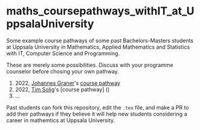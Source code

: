 # maths_coursepathways_withIT_at_UppsalaUniversity
Some example course pathways of some past Bachelors-Masters students at Uppsala University in Mathematics, Applied Mathematics and Statistics with IT, Computer Science and Programming.

These are merely some possibilities. Discuss with your programme counselor before chosing your own pathway.

1. 2022, [Johannes Graner](https://www.linkedin.com/in/johannes-graner-475677129/)'s [course pathway](mathITCourseSummaryAndRecommendationsByJohannesGraner.pdf)
2. 2022, [Tim Solig](https://www.linkedin.com/in/timsolig/)'s [course pathway] ()
3. ...

Past students can fork this repository, edit the `.tex` file, and make a PR to add their pathways if they believe it will help new students considering a career in mathemtics at Uppsala University.

